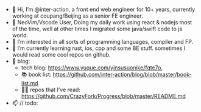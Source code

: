 - 👋 Hi, I’m @inter-action, a front end web engineer for 10+ years, currently working at coupang/Beijing as a senior FE engineer.
- 🏈 NeoVim/Vscode User, Doing my daily work using react & nodejs most of the time, well at other times I migrated some java/swift code to js world.
- 👀 I’m interested in all sorts of programming languages, compiler and FP.
- 🌱 I’m currently learning rust, ios, cpp and some BE stuff. sometimes I would read some cool repos on github.
- 📕 blog: 
  * tech blog: https://www.yuque.com/yinsusuonike/fqte7o, 
  * 📚 book list: https://github.com/inter-action/blog/blob/master/book-list.md
  * 🏄‍♂️ repos that I've read: https://github.com/CrazyFork/Progress/blob/master/README.md
- 📫 // todo:

<!---
inter-action/inter-action is a ✨ special ✨ repository because its `README.md` (this file) appears on your GitHub profile.
You can click the Preview link to take a look at your changes.
--->
